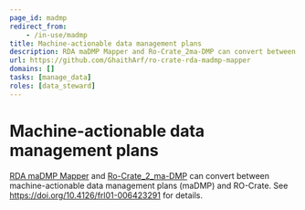 ```yaml
---
page_id: madmp
redirect_from:
    - /in-use/madmp
title: Machine-actionable data management plans
description: RDA maDMP Mapper and Ro-Crate_2ma-DMP can convert between machine-actionable data management plans (maDMP) and RO-Crate.
url: https://github.com/GhaithArf/ro-crate-rda-madmp-mapper
domains: []
tasks: [manage_data]
roles: [data_steward]
---
```



# Machine-actionable data management plans

[RDA maDMP Mapper](https://github.com/GhaithArf/ro-crate-rda-madmp-mapper) and [Ro-Crate_2_ma-DMP](https://github.com/BrennerG/Ro-Crate_2_ma-DMP/tree/r2d_) can convert between machine-actionable data management plans (maDMP) and RO-Crate. See <https://doi.org/10.4126/frl01-006423291> for details.
